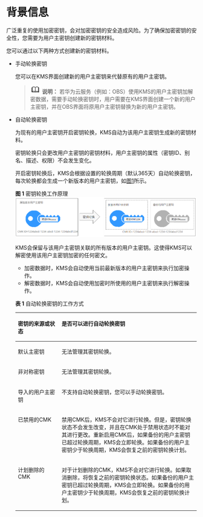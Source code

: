 # 背景信息<a name="dew_01_0094"></a>

广泛重复的使用加密密钥，会对加密密钥的安全造成风险。为了确保加密密钥的安全性，您需要为用户主密钥创建新的密钥材料。

您可以通过以下两种方式创建新的密钥材料。

-   手动轮换密钥

    您可以在KMS界面创建新的用户主密钥来代替原有的用户主密钥。

    >![](public_sys-resources/icon-note.gif) **说明：** 
    >若华为云服务（例如：OBS）使用KMS的用户主密钥加解密数据，需要手动轮换密钥时，用户需要在KMS界面创建一个新的用户主密钥，并在OBS界面将原用户主密钥替换为新的用户主密钥。

-   自动轮换密钥

    为现有的用户主密钥开启密钥轮换，KMS自动为该用户主密钥生成新的密钥材料。

    密钥轮换只会更改用户主密钥的密钥材料，用户主密钥的属性（密钥ID、别名、描述、权限）不会发生变化。

    开启密钥轮换后，KMS会根据设置的轮换周期（默认365天）自动轮换密钥，每次轮换都会生成一个新版本的用户主密钥，如[图1](#fig2278132614103)所示。

    **图 1**  密钥轮换工作原理<a name="fig2278132614103"></a>  
    ![](figures/密钥轮换工作原理.png "密钥轮换工作原理")

    KMS会保留与该用户主密钥关联的所有版本的用户主密钥。这使得KMS可以解密使用该用户主密钥加密的任何密文。

    -   加密数据时，KMS会自动使用当前最新版本的用户主密钥来执行加密操作。
    -   解密数据时，KMS会自动使用加密时所使用的用户主密钥来执行解密操作。

    **表 1**  自动轮换密钥的工作方式

    <a name="table192321644156"></a>
    <table><thead align="left"><tr id="row3231184420513"><th class="cellrowborder" valign="top" width="24.08%" id="mcps1.2.3.1.1"><p id="p1223118441250"><a name="p1223118441250"></a><a name="p1223118441250"></a>密钥的来源或状态</p>
    </th>
    <th class="cellrowborder" valign="top" width="75.92%" id="mcps1.2.3.1.2"><p id="p142318441759"><a name="p142318441759"></a><a name="p142318441759"></a>是否可以进行自动轮换密钥</p>
    </th>
    </tr>
    </thead>
    <tbody><tr id="row152325447513"><td class="cellrowborder" valign="top" width="24.08%" headers="mcps1.2.3.1.1 "><p id="p823244415512"><a name="p823244415512"></a><a name="p823244415512"></a>默认主密钥</p>
    </td>
    <td class="cellrowborder" valign="top" width="75.92%" headers="mcps1.2.3.1.2 "><p id="p18232144654"><a name="p18232144654"></a><a name="p18232144654"></a>无法管理其密钥轮换。</p>
    </td>
    </tr>
    <tr id="row1068281512616"><td class="cellrowborder" valign="top" width="24.08%" headers="mcps1.2.3.1.1 "><p id="p868217151169"><a name="p868217151169"></a><a name="p868217151169"></a>非对称密钥</p>
    </td>
    <td class="cellrowborder" valign="top" width="75.92%" headers="mcps1.2.3.1.2 "><p id="p176823151169"><a name="p176823151169"></a><a name="p176823151169"></a>无法管理其密钥轮换。</p>
    </td>
    </tr>
    <tr id="row1023219447513"><td class="cellrowborder" valign="top" width="24.08%" headers="mcps1.2.3.1.1 "><p id="p023254417514"><a name="p023254417514"></a><a name="p023254417514"></a>导入的用户主密钥</p>
    </td>
    <td class="cellrowborder" valign="top" width="75.92%" headers="mcps1.2.3.1.2 "><p id="p1223244420513"><a name="p1223244420513"></a><a name="p1223244420513"></a>不支持自动轮换密钥，您可以手动轮换密钥。</p>
    </td>
    </tr>
    <tr id="row202328441951"><td class="cellrowborder" valign="top" width="24.08%" headers="mcps1.2.3.1.1 "><p id="p162328442513"><a name="p162328442513"></a><a name="p162328442513"></a>已禁用的CMK</p>
    </td>
    <td class="cellrowborder" valign="top" width="75.92%" headers="mcps1.2.3.1.2 "><p id="p1223219441651"><a name="p1223219441651"></a><a name="p1223219441651"></a>禁用CMK后，KMS不会对它进行轮换。但是，密钥轮换状态不会发生改变，并且在CMK处于禁用状态时不能对其进行更改。重新启用CMK后，如果备份的用户主密钥已超过轮换周期，KMS会立即轮换。如果备份的用户主密钥少于轮换周期，KMS会恢复之前的密钥轮换计划。</p>
    </td>
    </tr>
    <tr id="row1123215449515"><td class="cellrowborder" valign="top" width="24.08%" headers="mcps1.2.3.1.1 "><p id="p1232344152"><a name="p1232344152"></a><a name="p1232344152"></a>计划删除的CMK</p>
    </td>
    <td class="cellrowborder" valign="top" width="75.92%" headers="mcps1.2.3.1.2 "><p id="p1823224419517"><a name="p1823224419517"></a><a name="p1823224419517"></a>对于计划删除的CMK，KMS不会对它进行轮换。如果取消删除，将恢复之前的密钥轮换状态。如果备份的用户主密钥已超过轮换周期，KMS会立即轮换。如果备份的用户主密钥少于轮换周期，KMS会恢复之前的密钥轮换计划。</p>
    </td>
    </tr>
    </tbody>
    </table>


